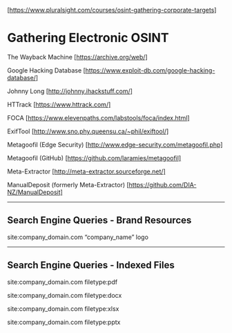 [https://www.pluralsight.com/courses/osint-gathering-corporate-targets]

Gathering Electronic OSINT
==========================

The Wayback Machine [https://archive.org/web/]

Google Hacking Database [https://www.exploit-db.com/google-hacking-database/]

Johnny Long [http://johnny.ihackstuff.com/]

HTTrack [https://www.httrack.com/]

FOCA [https://www.elevenpaths.com/labstools/foca/index.html]

ExifTool [http://www.sno.phy.queensu.ca/~phil/exiftool/]

Metagoofil (Edge Security) [http://www.edge-security.com/metagoofil.php]

Metagoofil (GitHub) [https://github.com/laramies/metagoofil]

Meta-Extractor [http://meta-extractor.sourceforge.net/]

ManualDeposit (formerly Meta-Extractor) [https://github.com/DIA-NZ/ManualDeposit]


---------------------------------------
Search Engine Queries - Brand Resources
---------------------------------------
  site:company_domain.com “company_name” logo


-------------------------------------
Search Engine Queries - Indexed Files
-------------------------------------
  site:company_domain.com filetype:pdf

  site:company_domain.com filetype:docx

  site:company_domain.com filetype:xlsx

  site:company_domain.com filetype:pptx
